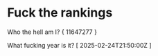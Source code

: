 # Fuck the rankings

Who the hell am I?
{ 11647277 }

What fucking year is it?
[ 2025-02-24T21:50:00Z ]
